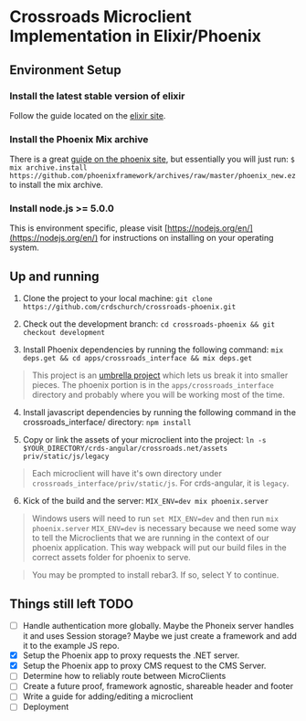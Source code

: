 # Crossroads Microclient Implementation in Elixir/Phoenix

## Environment Setup

### Install the latest stable version of elixir
Follow the guide located on the [elixir site](http://elixir-lang.org/install.html).

### Install the Phoenix Mix archive
There is a great [guide on the phoenix site](http://www.phoenixframework.org/docs/installation), but essentially you will just run:
`$ mix archive.install https://github.com/phoenixframework/archives/raw/master/phoenix_new.ez` to install the mix archive.

### Install node.js >= 5.0.0
This is environment specific, please visit [https://nodejs.org/en/](https://nodejs.org/en/) for instructions on installing on your operating system. 

## Up and running
1. Clone the project to your local machine: `git clone https://github.com/crdschurch/crossroads-phoenix.git`
  
2. Check out the development branch: `cd crossroads-phoenix && git checkout development`

3. Install Phoenix dependencies by running the following command: `mix deps.get && cd apps/crossroads_interface && mix deps.get`

  >This project is an [umbrella project](http://elixir-lang.org/getting-started/mix-otp/dependencies-and-umbrella-apps.html#umbrella-projects)
  >which lets us break it into smaller pieces. 
  >The phoenix portion is in the `apps/crossroads_interface` directory and probably where you will be working most of the time. 

4. Install javascript dependencies by running the following command in the crossroads_interface/ directory: `npm install`

5. Copy or link the assets of your microclient into the project: `ln -s $YOUR_DIRECTORY/crds-angular/crossroads.net/assets priv/static/js/legacy`

  >Each microclient will have it's own directory under `crossroads_interface/priv/static/js`.  For crds-angular, it is `legacy`.

6. Kick of the build and the server: `MIX_ENV=dev mix phoenix.server`

  >Windows users will need to run `set MIX_ENV=dev` and then run `mix phoenix.server`
  >`MIX_ENV=dev` is necessary because we need some way to tell the Microclients that we are running in the context of our phoenix application. This way webpack will put our build files in the correct assets folder for phoenix to serve. 

>You may be prompted to install rebar3.  If so, select Y to continue.

## Things still left TODO
- [ ] Handle authentication more globally. Maybe the Phoneix server handles it and uses Session storage? Maybe we just create a framework and add it to the example JS repo.
- [x] Setup the Phoenix app to proxy requests the .NET server.
- [x] Setup the Phoenix app to proxy CMS request to the CMS Server.
- [ ] Determine how to reliably route between MicroClients
- [ ] Create a future proof, framework agnostic, shareable header and footer
- [ ] Write a guide for adding/editing a microclient 
- [ ] Deployment
